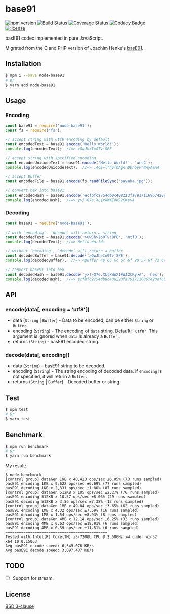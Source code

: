 # base91
[![npm version](https://img.shields.io/npm/v/node-base91.svg?style=flat)](https://www.npmjs.com/package/node-base91)
[![Build Status](https://img.shields.io/travis/Equim-chan/base91.svg?style=flat)](https://travis-ci.org/Equim-chan/base91)
[![Coverage Status](https://img.shields.io/coveralls/Equim-chan/base91.svg?style=flat)](https://coveralls.io/github/Equim-chan/base91?branch=master)
[![Codacy Badge](https://img.shields.io/codacy/grade/9f4a3b6990134a7b9c5fe099dfb41bcd.svg?style=flat)](https://www.codacy.com/app/Equim-chan/base91)
[![license](https://img.shields.io/npm/l/node-base91.svg?style=flat)](https://github.com/Equim-chan/base91/blob/master/LICENSE)

basE91 codec implemented in pure JavaScript.

Migrated from the C and PHP version of Joachim Henke's [basE91](http://base91.sourceforge.net/).

## Installation
```bash
$ npm i --save node-base91
# Or
$ yarn add node-base91
```

## Usage
### Encoding
```js
const base91 = require('node-base91');
const fs = require('fs');

// accept string with utf8 encoding by default
const encodedText = base91.encode('Hello World!');
console.log(encodedText);  //=> >OwJh>Io0Tv!8PE

// accept string with specified encoding
const encodedUnicodeText = base91.encode('Hello World!', 'ucs2');
console.log(encodedUnicodeText);  //=> .AoE~l*hy(bAgA;DDn6yF"NAyA&AA

// accept Buffer
const encodedFile = base91.encode(fs.readFileSync('sayaka.jpg'));

// convert hex into base91
const encodedHash = base91.encode('ecfbfc2754db0c408223fa7917116867420ef60d', 'hex');
console.log(encodedHash);  //=> y>)~Q7e.XL{xWWXI#WJ2CKy>A
```

### Decoding
```js
const base91 = require('node-base91');

// with `encoding`, `decode` will return a string
const decodedText = base91.decode('>OwJh>Io0Tv!8PE', 'utf8');
console.log(decodedText);  //=> Hello World!

// without `encoding`, `decode` will return a buffer
const decodedBuffer = base91.decode('>OwJh>Io0Tv!8PE');
console.log(decodedBuffer);  //=> <Buffer 48 65 6c 6c 6f 20 57 6f 72 6c 64 21>

// convert base91 into hex
const decodedHash = base91.decode('y>)~Q7e.XL{xWWXI#WJ2CKy>A', 'hex');
console.log(decodedHash);  //=> ecfbfc2754db0c408223fa7917116867420ef60d
```

## API
### encode(data[, encoding = 'utf8'])
* data (`String` | `Buffer`) - Data to be encoded, can be either `String` or `Buffer`.
* encoding (`String`) - The encoding of `data` string. Default: `'utf8'`. This argument is ignored when `data` is already a `Buffer`.
* returns (`String`) - basE91 encoded string.

### decode(data[, encoding])
* data (`String`) - basE91 string to be decoded.
* encoding (`String`) - The string encoding of decoded data. If `encoding` is not specified, it will return a `Buffer`.
* returns (`String` | `Buffer`) - Decoded buffer or string.

## Test
```bash
$ npm test
# Or
$ yarn test
```

## Benchmark
```bash
$ npm run benchmark
# Or
$ yarn run benchmark
```

My result:
```
$ node benchmark
[control group] dataGen 1KB x 40,423 ops/sec ±6.05% (73 runs sampled)
basE91 encoding 1KB x 9,622 ops/sec ±6.69% (77 runs sampled)
basE91 decoding 1KB x 2,331 ops/sec ±1.80% (87 runs sampled)
[control group] dataGen 512KB x 105 ops/sec ±2.27% (76 runs sampled)
basE91 encoding 512KB x 10.57 ops/sec ±8.06% (29 runs sampled)
basE91 decoding 512KB x 3.56 ops/sec ±7.38% (13 runs sampled)
[control group] dataGen 1MB x 49.04 ops/sec ±3.65% (62 runs sampled)
basE91 encoding 1MB x 4.32 ops/sec ±7.59% (16 runs sampled)
basE91 decoding 1MB x 1.54 ops/sec ±8.93% (8 runs sampled)
[control group] dataGen 4MB x 12.14 ops/sec ±6.25% (32 runs sampled)
basE91 encoding 4MB x 0.63 ops/sec ±19.91% (6 runs sampled)
basE91 decoding 4MB x 0.39 ops/sec ±11.51% (6 runs sampled)
=============================================
Tested with Intel(R) Core(TM) i5-7200U CPU @ 2.50GHz x4 under win32 x64 10.0.15063
Avg basE91 encode speed: 6,549.076 KB/s
Avg basE91 decode speed: 3,097.487 KB/s
```

## TODO
* [ ] Support for stream.

## License
[BSD 3-clause](https://github.com/Equim-chan/base91/blob/master/LICENSE)
